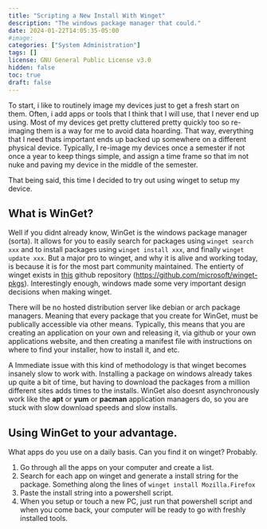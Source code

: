 ```yaml
---
title: "Scripting a New Install With Winget"
description: "The windows package manager that could." 
date: 2024-01-22T14:05:35-05:00
#image: 
categories: ["System Administration"]
tags: []
license: GNU General Public License v3.0 
hidden: false
toc: true
draft: false
---
```


To start, i like to routinely image my devices just to get a fresh start on them. Often, i add apps or tools that I think that I will use, that I never end up using. Most of my devices get pretty cluttered pretty quickly too so re-imaging them is a way for me to avoid data hoarding. That way, everything that I need thats important ends up backed up somewhere on a different physical device. Typically, I re-image my devices once a semester if not once a year to keep things simple, and assign a time frame so that im not nuke and paving my device in the middle of the semester. 

That being said, this time I decided to try out using winget to setup my device.

## What is WinGet?

Well if you didnt already know, WinGet is the windows package manager (sorta). It allows for you to easily search for packages using `winget search xxx` and to install packages using `winget install xxx`, and finally `winget update xxx`. But a major pro to winget, and why it is alive and working today, is because it is for the most part community maintained. The entierty of winget exists in [this](https://github.com/microsoft/winget-pkgs) github repository (https://github.com/microsoft/winget-pkgs). Interestingly enough, windows made some very important design decisions when making winget.

There will be no hosted distribution server like debian or arch package managers. Meaning that every package that you create for WinGet, must be publically accessible via other means. Typically, this means that you are creating an application on your own and releasing it, via github or your own applications website, and then creating a manifest file with instructions on where to find your installer, how to install it, and etc.

A Immediate issue with this kind of methodology is that winget becomes insanely slow to work with. Installing a package on windows already takes up quite a bit of time, but having to download the packages from a million different sites adds times to the installs. WinGet also doesnt asynchronously work like the **apt** or **yum** or **pacman** application managers do, so you are stuck with slow download speeds and slow installs.


## Using WinGet to your advantage.

What apps do you use on a daily basis. Can you find it on winget? Probably.

1. Go through all the apps on your computer and create a list.
2. Search for each app on winget and generate a install string for the package. Something along the lines of `winget install Mozilla.Firefox`
3. Paste the install string into a powershell script.
4. When you setup or touch a new PC, just run that powershell script and when you come back, your computer will be ready to go with freshly installed tools.




